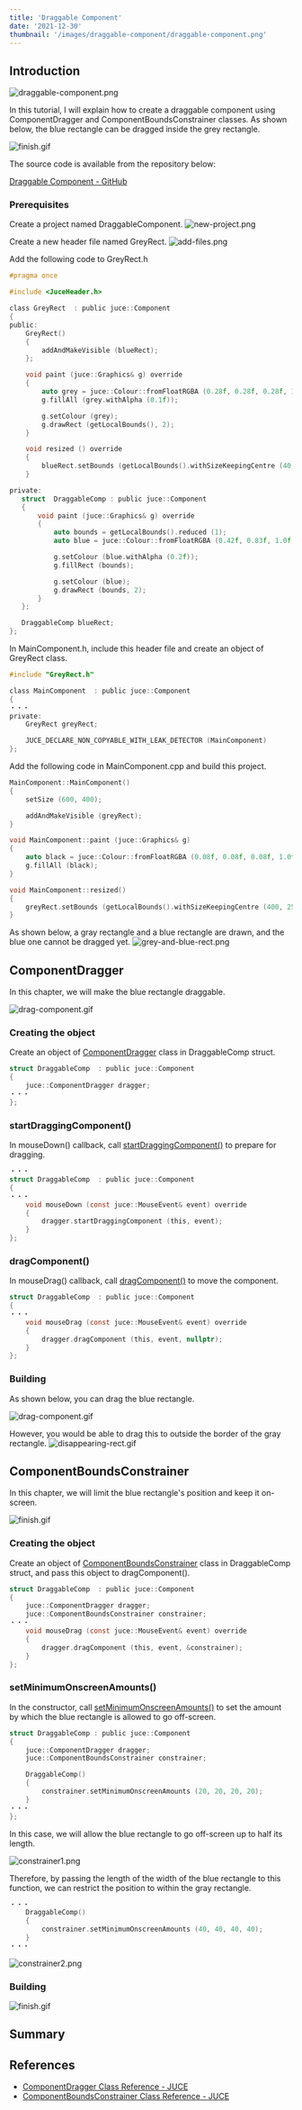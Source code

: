 ```yaml
---
title: 'Draggable Component'
date: '2021-12-30'
thumbnail: '/images/draggable-component/draggable-component.png'
---
```


## Introduction

![draggable-component.png](/images/draggable-component/draggable-component.png)

In this tutorial, I will explain how to create a draggable component using ComponentDragger and ComponentBoundsConstrainer classes. As shown below, the blue rectangle can be dragged inside the grey rectangle.

![finish.gif](/images/draggable-component/finish.gif)

The source code is available from the repository below:

[Draggable Component - GitHub](https://github.com/szkkng/draggable-component)

### Prerequisites

Create a project named DraggableComponent.
![new-project.png](/images/draggable-component/new-project.png)

Create a new header file named GreyRect.
![add-files.png](/images/draggable-component/add-files.png)

Add the following code to GreyRect.h

```C++:GreyRect.h
#pragma once

#include <JuceHeader.h>

class GreyRect  : public juce::Component
{
public:
    GreyRect()
    {
        addAndMakeVisible (blueRect);
    };

    void paint (juce::Graphics& g) override
    {
        auto grey = juce::Colour::fromFloatRGBA (0.28f, 0.28f, 0.28f, 1.0f);
        g.fillAll (grey.withAlpha (0.1f));

        g.setColour (grey);
        g.drawRect (getLocalBounds(), 2);
    }

    void resized () override
    {
        blueRect.setBounds (getLocalBounds().withSizeKeepingCentre (40, 40));
    }

private:
   struct  DraggableComp : public juce::Component
   {
       void paint (juce::Graphics& g) override
       {
           auto bounds = getLocalBounds().reduced (1);
           auto blue = juce::Colour::fromFloatRGBA (0.42f, 0.83f, 1.0f,  1.0f);

           g.setColour (blue.withAlpha (0.2f));
           g.fillRect (bounds);

           g.setColour (blue);
           g.drawRect (bounds, 2);
       }
   };

   DraggableComp blueRect;
};
```

In MainComponent.h, include this header file and create an object of GreyRect class.

```C++:MainComponent.h
#include "GreyRect.h"
```

```C++:MainComponent.h
class MainComponent  : public juce::Component
{
・・・
private:
    GreyRect greyRect;

    JUCE_DECLARE_NON_COPYABLE_WITH_LEAK_DETECTOR (MainComponent)
};
```

Add the following code in MainComponent.cpp and build this project.

```C++:MainComponent.cpp
MainComponent::MainComponent()
{
    setSize (600, 400);

    addAndMakeVisible (greyRect);
}

void MainComponent::paint (juce::Graphics& g)
{
    auto black = juce::Colour::fromFloatRGBA (0.08f, 0.08f, 0.08f, 1.0f);
    g.fillAll (black);
}

void MainComponent::resized()
{
    greyRect.setBounds (getLocalBounds().withSizeKeepingCentre (400, 250));
}
```

As shown below, a gray rectangle and a blue rectangle are drawn, and the blue one cannot be dragged yet.
![grey-and-blue-rect.png](/images/draggable-component/grey-and-blue-rect.png)

## ComponentDragger

In this chapter, we will make the blue rectangle draggable.

![drag-component.gif](/images/draggable-component/drag-component.gif)

### Creating the object

Create an object of [ComponentDragger](https://docs.juce.com/master/classComponentDragger.html) class in DraggableComp struct.

```C++:GreyRect.h
struct DraggableComp  : public juce::Component
{
    juce::ComponentDragger dragger;
・・・
};
```

### startDraggingComponent()

In mouseDown() callback, call [startDraggingComponent()](https://docs.juce.com/master/classComponentDragger.html#a3a6ae550729873ec7fa31a48bc79a352) to prepare for dragging.

```C++:GreyRect.h
・・・
struct DraggableComp  : public juce::Component
{
・・・
	void mouseDown (const juce::MouseEvent& event) override
	{
		dragger.startDraggingComponent (this, event);
	}
};
```

### dragComponent()

In mouseDrag() callback, call [dragComponent()](https://docs.juce.com/master/classComponentDragger.html#af2ebcd662f3279b373bfaf035f2c269e) to move the component.

```C++:GreyRect.h
struct DraggableComp  : public juce::Component
{
・・・
	void mouseDrag (const juce::MouseEvent& event) override
	{
		dragger.dragComponent (this, event, nullptr);
	}
};
```

### Building

As shown below, you can drag the blue rectangle.

![drag-component.gif](/images/draggable-component/drag-component.gif)

However, you would be able to drag this to outside the border of the gray rectangle.
![disappearing-rect.gif](/images/draggable-component/disappearing-rect.gif)

## ComponentBoundsConstrainer

In this chapter, we will limit the blue rectangle's position and keep it on-screen.

![finish.gif](/images/draggable-component/finish.gif)

### Creating the object

Create an object of [ComponentBoundsConstrainer](https://docs.juce.com/master/classComponentBoundsConstrainer.html) class in DraggableComp struct, and pass this object to dragComponent().

```C++:GreyRect.h
struct DraggableComp  : public juce::Component
{
	juce::ComponentDragger dragger;
	juce::ComponentBoundsConstrainer constrainer;
・・・
	void mouseDrag (const juce::MouseEvent& event) override
	{
		dragger.dragComponent (this, event, &constrainer);
	}
};
```

### setMinimumOnscreenAmounts()

In the constructor, call [setMinimumOnscreenAmounts()](https://docs.juce.com/master/classComponentBoundsConstrainer.html#aff1abf331d36ac67df318f999beccc0a) to set the amount by which the blue rectangle is allowed to go off-screen.

```C++:GreyRect.h
struct DraggableComp : public juce::Component
{
	juce::ComponentDragger dragger;
	juce::ComponentBoundsConstrainer constrainer;

    DraggableComp()
    {
    	constrainer.setMinimumOnscreenAmounts (20, 20, 20, 20);
    }
・・・
};
```

In this case, we will allow the blue rectangle to go off-screen up to half its length.

![constrainer1.png](/images/draggable-component/constrainer1.png)

Therefore, by passing the length of the width of the blue rectangle to this function, we can restrict the position to within the gray rectangle.

```C++:GreyRect.h
・・・
    DraggableComp()
    {
    	constrainer.setMinimumOnscreenAmounts (40, 40, 40, 40);
    }
・・・
```

![constrainer2.png](/images/draggable-component/constrainer2.png)

### Building

![finish.gif](/images/draggable-component/finish.gif)

## Summary

## References

- [ComponentDragger Class Reference - JUCE](https://docs.juce.com/master/classComponentDragger.html)
- [ComponentBoundsConstrainer Class Reference - JUCE](https://docs.juce.com/master/classComponentBoundsConstrainer.html)

